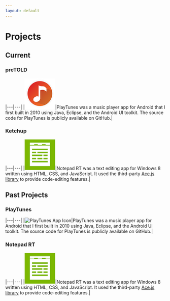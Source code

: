```yaml
---
layout: default
---
```


# Projects

## Current

### preTOLD

|---|---|
|![PlayTunes App Icon](/assets/images/projects/playtunes/playtunes3-app-icon-96.png)|PlayTunes was a music player app for Android that I first built in 2010 using Java, Eclipse, and the Android UI toolkit. The source code for PlayTunes is publicly available on GitHub.|

### Ketchup

|---|---|
|![PlayTunes App Icon](/assets/images/projects/notepadrt/notepadrt-app-icon-96.png)|Notepad RT was a text editing app for Windows 8 written using HTML, CSS, and JavaScript. It used the third-party [Ace.js library](https://ace.c9.io) to provide code-editing features.|


## Past Projects

### PlayTunes

|---|---|
|![PlayTunes App Icon](/assets/images/projects/playtunes3-app-icon-96.png)|PlayTunes was a music player app for Android that I first built in 2010 using Java, Eclipse, and the Android UI toolkit. The source code for PlayTunes is publicly available on GitHub.|

### Notepad RT

|---|---|
|![Notepad RT App Icon](/assets/images/projects/notepadrt/notepadrt-app-icon-96.png)|Notepad RT was a text editing app for Windows 8 written using HTML, CSS, and JavaScript. It used the third-party [Ace.js library](https://ace.c9.io) to provide code-editing features.|

